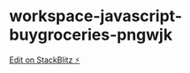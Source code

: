 # workspace-javascript-buygroceries-pngwjk

[Edit on StackBlitz ⚡️](https://stackblitz.com/edit/workspace-javascript-buygroceries-pngwjk)